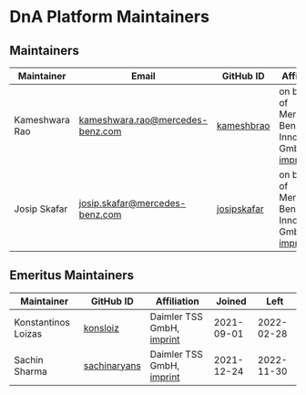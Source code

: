 <!-- SPDX-License-Identifier: MIT --->
# DnA Platform Maintainers

## Maintainers

| Maintainer     | Email                              | GitHub ID                                     | Affiliation                                                                                                                           | Joined     |
|----------------|------------------------------------|-----------------------------------------------|---------------------------------------------------------------------------------------------------------------------------------------|------------|
| Kameshwara Rao | <kameshwara.rao@mercedes-benz.com> | [kameshbrao](https://github.com/kameshbrao)   | on behalf of Mercedes-Benz Tech Innovation GmbH, [imprint](https://github.com/mercedes-benz/foss/blob/master/PROVIDER_INFORMATION.md) | 2021-12-24 |
| Josip Skafar   | <josip.skafar@mercedes-benz.com>   | [josipskafar](https://github.com/josipskafar) | on behalf of Mercedes-Benz Tech Innovation GmbH, [imprint](https://github.com/mercedes-benz/foss/blob/master/PROVIDER_INFORMATION.md) | 2021-12-24 |



## Emeritus Maintainers

| Maintainer          | GitHub ID                                       | Affiliation                                                                                            | Joined     | Left       |
|---------------------|-------------------------------------------------|--------------------------------------------------------------------------------------------------------|------------|------------|
| Konstantinos Loizas | [konsloiz](https://github.com/konsloiz)         | Daimler TSS GmbH, [imprint](https://github.com/mercedes-benz/foss/blob/master/PROVIDER_INFORMATION.md) | 2021-09-01 | 2022-02-28 |
| Sachin Sharma       | [sachinaryans](https://github.com/sachinaryans) | Daimler TSS GmbH, [imprint](https://github.com/mercedes-benz/foss/blob/master/PROVIDER_INFORMATION.md) | 2021-12-24 | 2022-11-30 |
